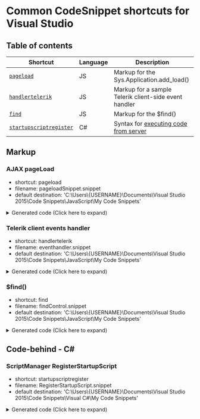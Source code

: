 # Common CodeSnippet shortcuts for Visual Studio

## Table of contents

| Shortcut | Language| Description |
| --- | --- | --- |
| [`pageload`](#ajax-pageload) | JS | Markup for the Sys.Application.add_load() |
| [`handlertelerik`](#telerik-client-events-handler) | JS | Markup for a sample Telerik client-side event handler |
| [`find`](#find) | JS | Markup for the $find() |
| [`startupscriptregister`](#scriptmanager-registerstartupscript) | C# | Syntax for [executing code from server](https://docs.telerik.com/devtools/aspnet-ajax/controls/window/troubleshooting/executing-javascript-code-from-server#when-using-aspnet-ajax) |

## Markup

### AJAX pageLoad
- shortcut: pageload
- filename: pageloadSnippet.snippet
- default destination: 'C:\Users\\{USERNAME}\Documents\Visual Studio 2015\Code Snippets\JavaScript\My Code Snippets'

<details>
<summary>Generated code (Click here to expand)</summary>

```js
function pageLoadHandler() {
        $selected$ $end$
        // Sys.Application.remove_load(pageLoadHandler);  
    } 
  Sys.Application.add_load(pageLoadHandler);
```

</details>

### Telerik client events handler
- shortcut: handlertelerik
- filename: eventhandler.snippet
- default destination: 'C:\Users\\{USERNAME}\Documents\Visual Studio 2015\Code Snippets\JavaScript\My Code Snippets'

<details>
<summary>Generated code (Click here to expand)</summary>

```js
function (sender, args) {

}
```

</details>


### $find()
- shortcut: find
- filename: findControl.snippet
- default destination: 'C:\Users\\{USERNAME}\Documents\Visual Studio 2015\Code Snippets\JavaScript\My Code Snippets'

<details>
<summary>Generated code (Click here to expand)</summary>

```js
$find("<%= RadControl1.ClientID %>");
```

</details>

## Code-behind - C#

### ScriptManager RegisterStartupScript
- shortcut: startupscriptregister
- filename: RegisterStartupScript.snippet
- default destination: 'C:\Users\\{USERNAME}\Documents\Visual Studio 2015\Code Snippets\Visual C#\My Code Snippets'

<details>
<summary>Generated code (Click here to expand)</summary>

```cs
string scriptstring = "window.frameElement.radWindow.Close();";
ScriptManager.RegisterStartupScript(Page, Page.GetType(), "closewindow", scriptstring, true);
```

</details>
